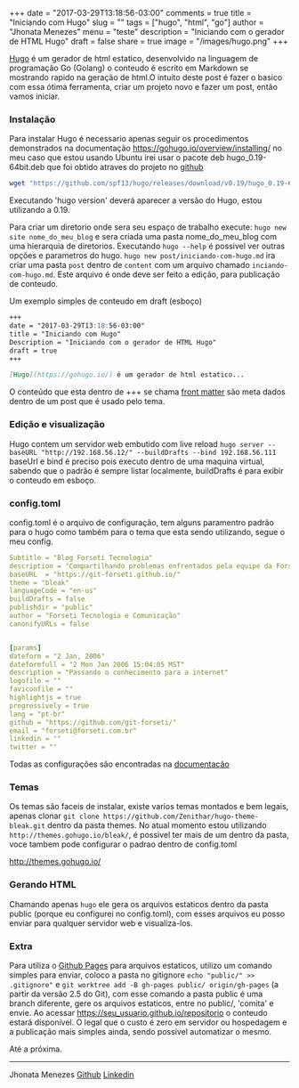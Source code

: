 +++
date = "2017-03-29T13:18:56-03:00"
comments = true
title = "Iniciando com Hugo"
slug = ""
tags = ["hugo", "html", "go"]
author = "Jhonata Menezes"
menu = "teste"
description = "Iniciando com o gerador de HTML Hugo"
draft = false
share = true
image = "/images/hugo.png"
+++

[Hugo](https://gohugo.io/) é um gerador de html estatico, desenvolvido na linguagem de programação Go (Golang) o conteudo é escrito em Markdown se mostrando rapido na geração de html.O intuito deste post é fazer o basico com essa ótima ferramenta, criar um projeto novo e fazer um post, então vamos iniciar.

### Instalação
Para instalar Hugo é necessario apenas seguir os procedimentos demonstrados na documentação https://gohugo.io/overview/installing/
no meu caso que estou usando Ubuntu irei usar o pacote deb hugo_0.19-64bit.deb que foi obtido atraves do projeto no [github](https://github.com/spf13/hugo/releases)
```bash
wget "https://github.com/spf13/hugo/releases/download/v0.19/hugo_0.19-64bit.deb" && sudo dpkg -i hugo_0.19-64bit.deb
```
Executando 'hugo version' deverá aparecer a versão do Hugo, estou utilizando a 0.19.

Para criar um diretorio onde sera seu espaço de trabalho execute: `hugo new site nome_do_meu_blog` e sera criada uma pasta nome_do_meu_blog com uma hierarquia de diretorios. Executando `hugo --help` é possivel ver outras opções e parametros do hugo.
`hugo new post/iniciando-com-hugo.md` ira criar uma pasta `post` dentro de `content` com um arquivo chamado `inciando-com-hugo.md`. Este arquivo é onde deve ser feito a edição, para publicação de conteudo.

Um exemplo simples de conteudo em draft (esboço)
```markdown
+++
date = "2017-03-29T13:18:56-03:00"
title = "Iniciando com Hugo"
Description = "Iniciando com o gerador de HTML Hugo"
draft = true
+++

[Hugo](https://gohugo.io/) é um gerador de html estatico...
```
O conteúdo que esta dentro de +++ se chama [front matter](https://gohugo.io/content/front-matter/) são meta dados dentro de um post que é usado pelo tema.

### Edição e visualização
Hugo contem um servidor web embutido com live reload `hugo server --baseURL "http://192.168.56.12/" --buildDrafts --bind 192.168.56.111`
baseUrl e bind é preciso pois executo dentro de uma maquina virtual, sabendo que o padrão é sempre listar localmente, buildDrafts é para exibir o conteudo em esboço.

### config.toml
config.toml é o arquivo de configuração, tem alguns paramentro padrão para o hugo como também para o tema que esta sendo utilizando, segue o meu config.
```yaml
Subtitle = "Blog Forseti Tecnologia"
description = "Compartilhando problemas enfrentados pela equipe da Forseti"
baseURL  = "https://git-forseti.github.io/"
theme = "bleak"
languageCode = "en-us"
buildDrafts = false
publishdir = "public"
author = "Forseti Tecnologia e Comunicação"
canonifyURLs = false


[params]
dateform = "2 Jan, 2006"
dateformfull = "2 Mon Jan 2006 15:04:05 MST"
description = "Passando o conhecimento para a internet"
logofile = ""
faviconfile = ""
highlightjs = true
progressively = true
lang = "pt-br"
github = "https://github.com/git-forseti/"
email = "forseti@forseti.com.br"
linkedin = ""
twitter = ""
```
Todas as configurações são encontradas na [documentação](https://gohugo.io/overview/introduction/)

### Temas
Os temas são faceis de instalar, existe varios temas montados e bem legais, apenas clonar `git clone https://github.com/Zenithar/hugo-theme-bleak.git` dentro da pasta themes. No atual momento estou utilizando `http://themes.gohugo.io/bleak/`, é possivel ter mais de um dentro da pasta, voce tambem pode configurar o padrao dentro de config.toml

http://themes.gohugo.io/

### Gerando HTML
Chamando apenas `hugo` ele gera os arquivos estaticos dentro da pasta public (porque eu configurei no config.toml), com esses arquivos eu posso enviar para qualquer servidor web e visualiza-los.

### Extra
Para utiliza o [Github Pages](https://pages.github.com/) para arquivos estaticos, utilizo um comando simples para enviar, coloco a pasta no gitignore `echo "public/" >> .gitignore"` e `git worktree add -B gh-pages public/ origin/gh-pages` (a partir da versão 2.5 do Git), com esse comando a pasta public é uma branch diferente, gere os arquivos estaticos, entre no public/, 'comita' e envie. Ao acessar https://seu_usuario.github.io/repositorio o conteudo estará disponível. O legal que o custo é zero em servidor ou hospedagem e a publicação mais simples ainda, sendo possivel automatizar o mesmo.

Até a próxima.

___

Jhonata Menezes [Github](https://github.com/jhonata-menezes) [Linkedin](https://www.linkedin.com/in/jhonata-santos-a3659011a/)

  
  




